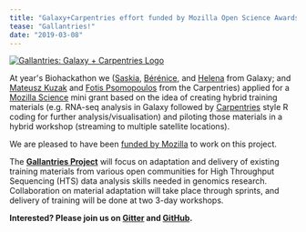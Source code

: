 ```yaml
---
title: "Galaxy+Carpentries effort funded by Mozilla Open Science Awards"
tease: "Gallantries!"
date: "2019-03-08"
---
```


[<img class="float-right" style="max-width: 300px" src="/src/images/logos/gallantries-logo.png" alt="Gallantries: Galaxy + Carpentries Logo" />](https://galaxy-carpentries.github.io/gallantries/)

At year's Biohackathon we ([Saskia](https://github.com/shiltemann), [Bérénice](https://github.com/bebatut), and [Helena](https://github.com/erasche) from Galaxy; and [Mateusz Kuzak](https://github.com/mkuzak) and [Fotis Psomopoulos](https://github.com/fpsom) from the Carpentries) applied for a [Mozilla Science](https://science.mozilla.org/) mini grant based on the idea of creating hybrid training materials (e.g. RNA-seq analysis in Galaxy followed by [Carpentries](https://www.carpentries.org/) style R coding for further analysis/visualisation) and piloting those materials in a hybrid workshop (streaming to multiple satellite locations).

We are pleased to have been [funded by Mozilla](https://medium.com/read-write-participate/meet-mozillas-latest-open-science-awardees-cfa45348e5d5#7d0f) to work on this project.

The **[Gallantries Project](https://galaxy-carpentries.github.io/gallantries/)** will focus on adaptation and delivery of existing training materials from various open communities for High Throughput Sequencing (HTS) data analysis skills needed in genomics research. Collaboration on material adaptation will take place through sprints, and delivery of training will be done at two 3-day workshops.

**Interested? Please join us on [Gitter](https://gitter.im/galaxy-carpentries) and [GitHub](https://github.com/galaxy-carpentries).**
